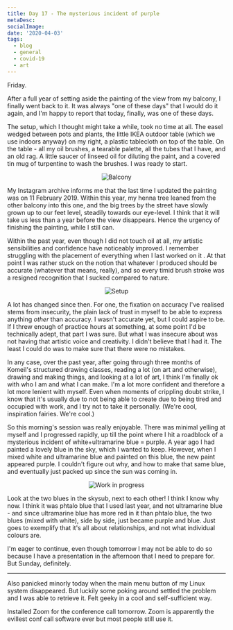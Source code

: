 ```yaml
---
title: Day 17 - The mysterious incident of purple
metaDesc: 
socialImage: 
date: '2020-04-03'
tags:
  - blog
  - general
  - covid-19
  - art
---
```


Friday.

After a full year of setting aside the painting of the view from my balcony, I finally went back to it. It was always "one of these days" that I would do it again, and I'm happy to report that today, finally, was one of these days. 

The setup, which I thought might take a while, took no time at all. The easel wedged between pots and plants, the little IKEA outdoor table (which we use indoors anyway) on my right, a plastic tablecloth on top of the table. On the table - all my oil brushes, a tearable palette, all the tubes that I have, and an old rag. A little saucer of linseed oil for diluting the paint, and a covered tin mug of turpentine to wash the brushes. I was ready to start.  

<div style="text-align: center;">

![Balcony](/images/balcony.jpg)

</div>

My Instagram archive informs me that the last time I updated the painting was on 11 February 2019. Within this year, my henna tree leaned from the other balcony into this one, and the big trees by the street have slowly grown up to our feet level, steadily towards our eye-level. I think that it will take us less than a year before the view disappears. Hence the urgency of finishing the painting, while I still can. 

Within the past year, even though I did not touch oil at all, my artistic sensibilities and confidence have noticeably improved. I remember struggling with the placement of everything when I last worked on it . At that point I was rather stuck on the notion that whatever I produced should be accurate (whatever that means, really), and so every timid brush stroke was a resigned recognition that I sucked compared to nature. 

<div style="text-align: center;">

![Setup](/images/setup.jpg)

</div>

A lot has changed since then. For one, the fixation on accuracy I've realised stems from insecurity, the plain lack of trust in myself to be able to express anything *other* than accuracy. I wasn't accurate yet, but I could aspire to be. If I threw enough of practice hours at something, at some point I'd be technically adept, that part I was sure. But what I was insecure about was not having that artistic voice and creativity. I didn't believe that I had it. The least I could do was to make sure that there were no mistakes. 

In any case, over the past year, after going through three months of Komeil's structured drawing classes, reading a lot (on art and otherwise), drawing and making things, and looking at a lot of art, I think I'm finally ok with who I am and what I can make. I'm a lot more confident and therefore a lot more lenient with myself. Even when moments of crippling doubt strike, I know that it's usually due to not being able to create due to being tired and occupied with work, and I try not to take it personally. (We're cool, inspiration fairies. We're cool.)

So this morning's session was really enjoyable. There was minimal yelling at myself and I progressed rapidly, up till the point where I hit a roadblock of a mysterious incident of white+ultramarine blue = purple. A year ago I had painted a lovely blue in the sky, which I wanted to keep. However, when I mixed white and ultramarine blue and painted on this blue, the new paint appeared purple. I couldn't figure out why, and how to make that same blue, and eventually just packed up since the sun was coming in. 

<div style="text-align: center;">

![Work in progress](/images/wip.jpg)

</div>

Look at the two blues in the skysub, next to each other! I think I know why now. I think it was phtalo blue that I used last year, and not ultramarine blue - and since ultramarine blue has more red in it than phtalo blue, the two blues (mixed with white), side by side, just became purple and blue. Just goes to exemplify that it's all about relationships, and not what individual colours are. 

I'm eager to continue, even though tomorrow I may not be able to do so because I have a presentation in the afternoon that I need to prepare for. But Sunday, definitely. 

---

Also panicked minorly today when the main menu button of my Linux system disappeared. But luckily some poking around settled the problem and I was able to retrieve it. Felt geeky in a cool and self-sufficient way. 

Installed Zoom for the conference call tomorrow. Zoom is apparently the evillest conf call software ever but most people still use it. 